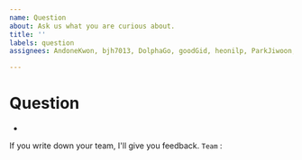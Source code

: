 ```yaml
---
name: Question
about: Ask us what you are curious about.
title: ''
labels: question
assignees: AndoneKwon, bjh7013, DolphaGo, goodGid, heonilp, ParkJiwoon, syureu

---
```


# Question
-


If you write down your team, I'll give you feedback.
`Team` :
